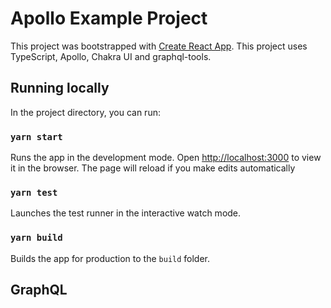 # Apollo Example Project

This project was bootstrapped with [Create React App](https://github.com/facebook/create-react-app). This project uses TypeScript, Apollo, Chakra UI and graphql-tools.

## Running locally

In the project directory, you can run:

### `yarn start`

Runs the app in the development mode. Open [http://localhost:3000](http://localhost:3000) to view it in the browser. The page will reload if you make edits automatically

### `yarn test`

Launches the test runner in the interactive watch mode.

### `yarn build`

Builds the app for production to the `build` folder.

## GraphQL
